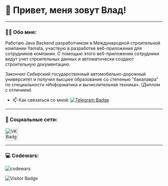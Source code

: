 
# 👋 Привет, меня зовут Влад!

---

### :man_technologist: Обо мне:	

Работаю Java Backend разработчиком в Международной строительной компании Yamata, участвую в разработке веб-приложения для сотрудников компании. С помощью этого веб-приложении сотрудники ведут учет строительных данных и автоматически создают строительную документацию.

Закончил Сибирский государственный автомобильно-дорожный университет и получил высшее образование со степенью "бакалавра" по специальности «Информатика и вычислительная техника». (Диплом с отличием) 

- :mailbox: Как связаться со мной: [![Telegram Badge](https://img.shields.io/badge/-korytsvladislav-blue?style=flat&logo=Telegram&logoColor=white)](https://t.me/kovlas)

---

### 🤝 Социальные сети:

  <div id="badges">
    <a href="https://vk.com/koryts" target="_blank">
      <img src="https://cdn-icons-png.flaticon.com/512/145/145813.png" width="40" height="40" alt="VK Badge"/>
    </a>
  </div>

---

### 💻 Codewars:

![codewars](https://www.codewars.com/users/Kovlas/badges/large)


![Visitor Badge](https://visitor-badge.laobi.icu/badge?page_id=koryts)
